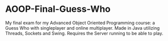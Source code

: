 # AOOP-Final-Guess-Who
My final exam for my Advanced Object Oriented Programming course: a Guess Who with singleplayer and online multiplayer. Made in Java utilizing Threads, Sockets and Swing. Requires the Server running to be able to play.
